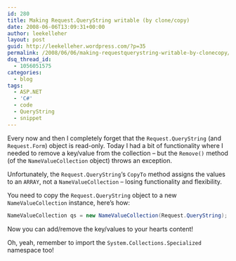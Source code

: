 ```yaml
---
id: 280
title: Making Request.QueryString writable (by clone/copy)
date: 2008-06-06T13:09:31+00:00
author: leekelleher
layout: post
guid: http://leekelleher.wordpress.com/?p=35
permalink: /2008/06/06/making-requestquerystring-writable-by-clonecopy/
dsq_thread_id:
  - 1056051575
categories:
  - blog
tags:
  - ASP.NET
  - 'C#'
  - code
  - QueryString
  - snippet
---
```

Every now and then I completely forget that the `Request.QueryString` (and `Request.Form`) object is read-only. Today I had a bit of functionality where I needed to remove a key/value from the collection &#8211; but the `Remove()` method (of the `NameValueCollection` object) throws an exception.

Unfortunately, the `Request.QueryString`&#8216;s `CopyTo` method assigns the values to an `ARRAY`, not a `NameValueCollection` &#8211; losing functionality and flexibility.

You need to copy the `Request.QueryString` object to a new `NameValueCollection` instance, here&#8217;s how:

```csharp
NameValueCollection qs = new NameValueCollection(Request.QueryString);
```

Now you can add/remove the key/values to your hearts content!

Oh, yeah, remember to import the `System.Collections.Specialized` namespace too!
